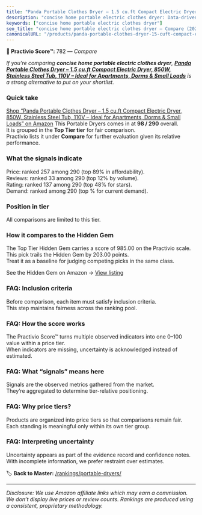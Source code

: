 ```yaml
---
title: "Panda Portable Clothes Dryer – 1.5 cu.ft Compact Electric Dryer, 850W, Stainless Steel Tub, 110V – Ideal for Apartments, Dorms & Small Loads"
description: "concise home portable electric clothes dryer: Data-driven ranking using the Practivio Score™. Positioned by quality, value, demand, findability, momentum."
keywords: ["concise home portable electric clothes dryer"]
seo_title: "concise home portable electric clothes dryer — Compare (2025)"
canonicalURL: "/products/panda-portable-clothes-dryer-15-cuft-compact-electric-dryer-850w-stainless-steel-tub-110v-ideal-for-apartments-dorms-small-loads-B00EAY540S/"
---
```


**🛒 Practivio Score™:** 782 — _Compare_


*If you're comparing **concise home portable electric clothes dryer**, **[Panda Portable Clothes Dryer – 1.5 cu.ft Compact Electric Dryer, 850W, Stainless Steel Tub, 110V – Ideal for Apartments, Dorms & Small Loads](https://www.amazon.com/dp/B00EAY540S?tag=practivio-20)** is a strong alternative to put on your shortlist.*
### Quick take
[Shop “Panda Portable Clothes Dryer – 1.5 cu.ft Compact Electric Dryer, 850W, Stainless Steel Tub, 110V – Ideal for Apartments, Dorms & Small Loads” on Amazon](https://www.amazon.com/dp/B00EAY540S?tag=practivio-20)
This Portable Dryers comes in at **98 / 290** overall.  
It is grouped in the **Top Tier tier** for fair comparison.  
Practivio lists it under **Compare** for further evaluation given its relative performance.

### What the signals indicate
Price: ranked 257 among 290 (top 89% in affordability).  
Reviews: ranked 33 among 290 (top 12% by volume).  
Rating: ranked 137 among 290 (top 48% for stars).  
Demand: ranked  among 290 (top % for current demand).

### Position in tier
All comparisons are limited to this tier.

### How it compares to the Hidden Gem
The Top Tier Hidden Gem carries a score of 985.00 on the Practivio scale.  
This pick trails the Hidden Gem by 203.00 points.  
Treat it as a baseline for judging competing picks in the same class.  

See the Hidden Gem on Amazon → [View listing](https://www.amazon.com/dp/B0799Q45TT?tag=practivio-20)

### FAQ: Inclusion criteria
Before comparison, each item must satisfy inclusion criteria.  
This step maintains fairness across the ranking pool.

### FAQ: How the score works
The Practivio Score™ turns multiple observed indicators into one 0–100 value within a price tier.  
When indicators are missing, uncertainty is acknowledged instead of estimated.

### FAQ: What “signals” means here
Signals are the observed metrics gathered from the market.  
They’re aggregated to determine tier-relative positioning.

### FAQ: Why price tiers?
Products are organized into price tiers so that comparisons remain fair.  
Each standing is meaningful only within its own tier group.

### FAQ: Interpreting uncertainty
Uncertainty appears as part of the evidence record and confidence notes.  
With incomplete information, we prefer restraint over estimates.

<!-- Missing template for Compare/CompareWithinPriceClass -->


🏷️ **Back to Master:** [/rankings/portable-dryers/](/rankings/portable-dryers/)

---
_Disclosure: We use Amazon affiliate links which may earn a commission. We don’t display live prices or review counts. Rankings are produced using a consistent, proprietary methodology._
